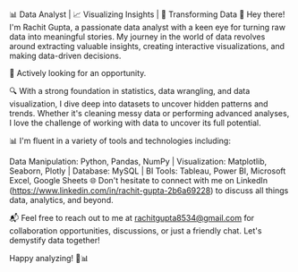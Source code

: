 
📊 Data Analyst | 📈 Visualizing Insights | 🧮 Transforming Data
👋 Hey there! I'm Rachit Gupta, a passionate data analyst with a keen eye for turning raw data into meaningful stories. My journey in the world of data revolves around extracting valuable insights, creating interactive visualizations, and making data-driven decisions.

💼 Actively looking for an opportunity.

🔍 With a strong foundation in statistics, data wrangling, and data visualization, I dive deep into datasets to uncover hidden patterns and trends. Whether it's cleaning messy data or performing advanced analyses, I love the challenge of working with data to uncover its full potential.

📊 I'm fluent in a variety of tools and technologies including:

Data Manipulation: Python, Pandas, NumPy | Visualization: Matplotlib, Seaborn, Plotly | Database: MySQL | BI Tools: Tableau, Power BI, Microsoft Excel, Google Sheets 🌐 Don't hesitate to connect with me on LinkedIn (https://www.linkedin.com/in/rachit-gupta-2b6a69228) to discuss all things data, analytics, and beyond.

📬 Feel free to reach out to me at rachitgupta8534@gmail.com for collaboration opportunities, discussions, or just a friendly chat. Let's demystify data together!

Happy analyzing! 🚀📊

